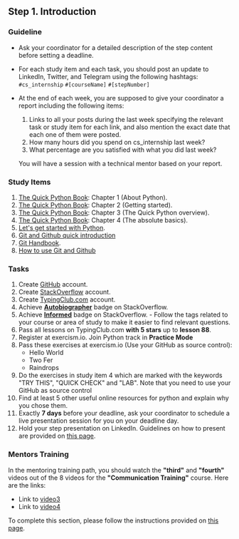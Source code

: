 
## Step 1. Introduction

### Guideline

- Ask your coordinator for a detailed description of the step content before setting a deadline.

- For each study item and each task, you should post an update to LinkedIn, Twitter, and Telegram using the following hashtags:
`#cs_internship`
`#[courseName]`
`#[stepNumber]`

- At the end of each week, you are supposed to give your coordinator a report including the following items:
  1. Links to all your posts during the last week specifying the relevant task or study item for each link, and also mention the exact date that each one of them were posted.
  2. How many hours did you spend on cs_internship last week?
  3. What percentage are you satisfied with what you did last week?

  You will have a session with a technical mentor based on your report.


### Study Items

  1. [The Quick Python Book](README.md): Chapter 1 (About Python).
  2. [The Quick Python Book](README.md): Chapter 2 (Getting started).
  3. [The Quick Python Book](README.md): Chapter 3 (The Quick Python overview).
  4. [The Quick Python Book](README.md): Chapter 4 (The absolute basics).
  5. [Let's get started with Python](https://github.com/mrhajbabaei/get-started-with-python).
  6. [Git and Github quick introduction](https://youtu.be/wpISo9TNjfU?si=bP6GuAHQXNQQx5fS)
  7. [Git Handbook](https://guides.github.com/introduction/git-handbook/).
  8. [How to use Git and Github](https://youtu.be/HkdAHXoRtos?si=GuoimMTGpS0dGwYm)


### Tasks
  
  1. Create [GitHub](https://github.com) account.
  2. Create [StackOverflow](https://stackoverflow.com) account.
  3. Create [TypingClub.com](https://www.typingclub.com) account.
  4. Achieve [**Autobiographer**](https://stackoverflow.com/help/badges/9/autobiographer) badge on StackOverflow.
  5. Achieve [**Informed**](https://stackoverflow.com/help/badges/2600/informed) badge on StackOverflow.
    - Follow the tags related to your course or area of study to make it easier to find relevant questions.
  6. Pass all lessons on TypingClub.com **with 5 stars** up to **lesson 88**.
  7. Register at exercism.io. Join Python track in **Practice Mode**
  8. Pass these exercises at exercism.io (Use your GitHub as source control):
      - Hello World
      - Two Fer
      - Raindrops
  9. Do the exercises in study item 4 which are marked with the keywords "TRY THIS", "QUICK CHECK" and "LAB". Note that you need to use your GitHub as source control
  10. Find at least 5 other useful online resources for python and explain why you chose them.
  11. Exactly **7 days** before your deadline, ask your coordinator to schedule a live presentation session for you on your deadline day.
  12. Hold your step presentation on LinkedIn. Guidelines on how to present are provided on [this page](https://github.com/cs-internship/cs-internship-spec/blob/master/courses/presentation-guidelines.md).


### Mentors Training

In the mentoring training path, you should watch the **"third"** and **"fourth"** videos out of the 8 videos for the **"Communication Training"** course. Here are the links:

- Link to [video3](https://drive.google.com/file/d/1omtXZwZCVE7mmtQNM1TnGy7Py5KXLgBx/view?usp=sharing)
- Link to [video4](https://drive.google.com/file/d/1Nr_vAxNQ3wx7zOrc7v7RJNHfRWFTSac-/view?usp=sharing)

To complete this section, please follow the instructions provided on [this page](https://github.com/cs-internship/cs-internship-spec/blob/master/courses/mentoring-workshops-instruction.md).
 

